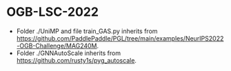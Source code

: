 # OGB-LSC-2022
- Folder ./UniMP and file train_GAS.py inherits from https://github.com/PaddlePaddle/PGL/tree/main/examples/NeurIPS2022-OGB-Challenge/MAG240M.
- Folder ./GNNAutoScale inherits from https://github.com/rusty1s/pyg_autoscale.